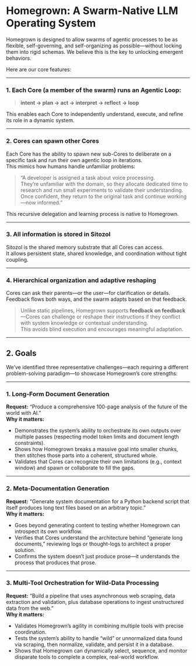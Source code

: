 # **Homegrown: A Swarm-Native LLM Operating System**

Homegrown is designed to allow swarms of agentic processes to be as flexible, self-governing, and self-organizing as possible—without locking them into rigid schemas. We believe this is the key to unlocking emergent behaviors.

Here are our core features:

---

### 1. Each Core (a member of the swarm) runs an Agentic Loop:

> **intent → plan → act → interpret → reflect → loop**

This enables each Core to independently understand, execute, and refine its role in a dynamic system.

---

### 2. Cores can spawn other Cores

Each Core has the ability to spawn new sub-Cores to deliberate on a specific task and run their own agentic loop in iterations.  
This mimics how humans handle unfamiliar problems:

> “A developer is assigned a task about voice processing.  
> They’re unfamiliar with the domain, so they allocate dedicated time to research and run small experiments to validate their understanding.  
> Once confident, they return to the original task and continue working—now informed.”

This recursive delegation and learning process is native to Homegrown.

---

### 3. All information is stored in **Sitozol**

Sitozol is the shared memory substrate that all Cores can access.  
It allows persistent state, shared knowledge, and coordination without tight coupling.

---

### 4. Hierarchical organization and adaptive reshaping

Cores can ask their parents—or the user—for clarification or details.  
Feedback flows both ways, and the swarm adapts based on that feedback.

> Unlike static pipelines, Homegrown supports **feedback on feedback**—Cores can challenge or reshape their instructions if they conflict with system knowledge or contextual understanding.  
> This avoids blind execution and encourages meaningful adaptation.

---

## 2. Goals

We’ve identified three representative challenges—each requiring a different problem-solving paradigm—to showcase Homegrown’s core strengths:

---

### 1. **Long-Form Document Generation**  
**Request:** “Produce a comprehensive 100-page analysis of the future of the world with AI.”  
**Why it matters:**
- Demonstrates the system’s ability to orchestrate its own outputs over multiple passes (respecting model token limits and document length constraints).
- Shows how Homegrown breaks a massive goal into smaller chunks, then stitches those parts into a coherent, structured whole.
- Validates that Cores can recognize their own limitations (e.g., context window) and spawn or collaborate to fill the gaps.

---

### 2. **Meta-Documentation Generation**  
**Request:** “Generate system documentation for a Python backend script that itself produces long text files based on an arbitrary topic.”  
**Why it matters:**
- Goes beyond generating content to testing whether Homegrown can introspect its own workflow.
- Verifies that Cores understand the architecture behind “generate long documents,” reviewing logs or thought-logs to architect a proper solution.
- Confirms the system doesn’t just produce prose—it understands the process that produces that prose.

---

### 3. **Multi-Tool Orchestration for Wild-Data Processing**  
**Request:** “Build a pipeline that uses asynchronous web scraping, data extraction and validation, plus database operations to ingest unstructured data from the web.”  
**Why it matters:**
- Validates Homegrown’s agility in combining multiple tools with precise coordination.
- Tests the system’s ability to handle “wild” or unnormalized data found via scraping, then normalize, validate, and persist it in a database.
- Shows that Homegrown can dynamically select, sequence, and monitor disparate tools to complete a complex, real-world workflow.


